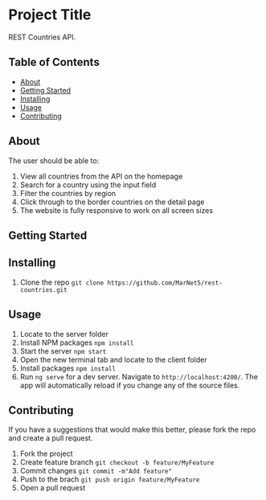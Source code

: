 # Project Title 
REST Countries API.

## Table of Contents

- [About](#about)
- [Getting Started](#getting_started)
- [Installing](#installing)
- [Usage](#usage)
- [Contributing](#contributing)

## About
The user should be able to:
1. View all countries from the API on the homepage
2. Search for a country using the input field
3. Filter the countries by region
4. Click through to the border countries on the detail page
5. The website is fully responsive to work on all screen sizes

## Getting Started
## Installing
1. Clone the repo
    `git clone https://github.com/MarNet5/rest-countries.git`


## Usage
1. Locate to the server folder
2. Install NPM packages
    `npm install`
3. Start the server
    `npm start`
4. Open the new terminal tab and locate to the client folder
5. Install packages
    `npm install`
6. Run `ng serve` for a dev server. Navigate to `http://localhost:4200/`. The app will automatically reload if you change any of the source files.

## Contributing
If you have a suggestions that would make this better, please fork the repo and create a pull request.
1. Fork the project
2. Create feature branch
    `git checkout -b feature/MyFeature`
3. Commit changes
    `git commit -m"Add feature"`
4. Push to the brach
    `git push origin feature/MyFeature`
5. Open a pull request